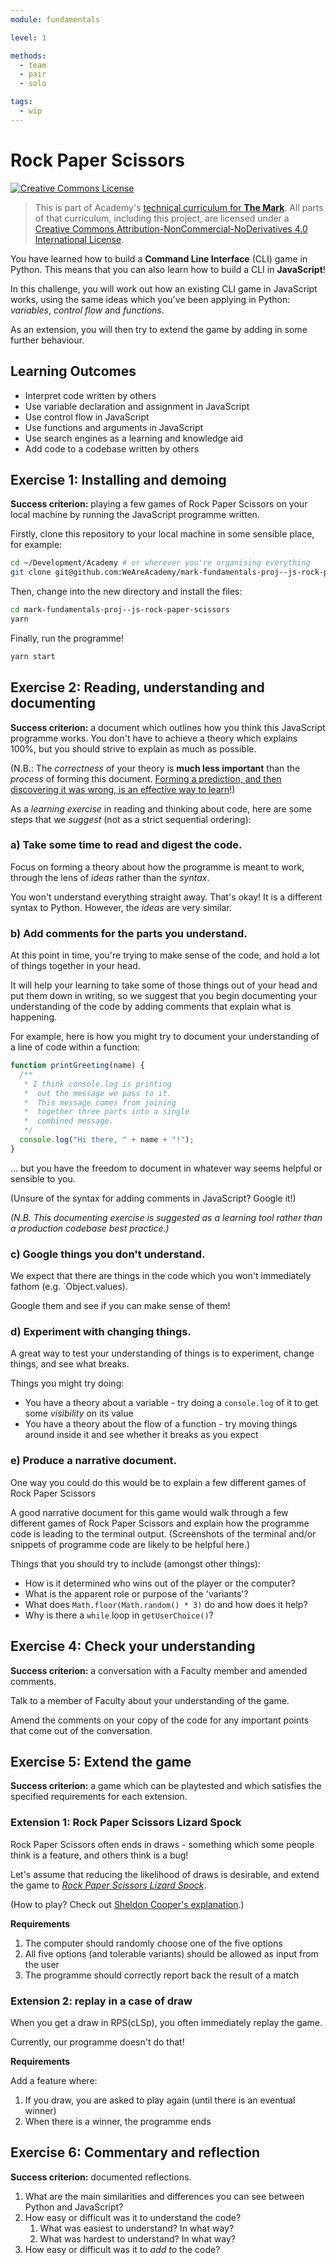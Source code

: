 ```yaml
---
module: fundamentals

level: 1

methods:
  - team
  - pair
  - solo

tags:
  - wip
---
```


# Rock Paper Scissors

<a rel="license" href="http://creativecommons.org/licenses/by-nc-nd/4.0/"><img alt="Creative Commons License" style="border-width:0" src="https://i.creativecommons.org/l/by-nc-nd/4.0/88x31.png" /></a>

> This is part of Academy's [technical curriculum for **The Mark**](https://github.com/WeAreAcademy/curriculum-mark). All parts of that curriculum, including this project, are licensed under a <a rel="license" href="http://creativecommons.org/licenses/by-nc-nd/4.0/">Creative Commons Attribution-NonCommercial-NoDerivatives 4.0 International License</a>.

You have learned how to build a **Command Line Interface** (CLI) game in Python. This means that you can also learn how to build a CLI in **JavaScript**!

In this challenge, you will work out how an existing CLI game in JavaScript works, using the same ideas which you've been applying in Python: _variables_, _control flow_ and _functions_.

As an extension, you will then try to extend the game by adding in some further behaviour.

## Learning Outcomes

- Interpret code written by others
- Use variable declaration and assignment in JavaScript
- Use control flow in JavaScript
- Use functions and arguments in JavaScript
- Use search engines as a learning and knowledge aid
- Add code to a codebase written by others

## Exercise 1: Installing and demoing

**Success criterion:** playing a few games of Rock Paper Scissors on your local machine by running the JavaScript programme written.

Firstly, clone this repository to your local machine in some sensible place, for example:

```bash
cd ~/Development/Academy # or wherever you're organising everything
git clone git@github.com:WeAreAcademy/mark-fundamentals-proj--js-rock-paper-scissors.git
```

Then, change into the new directory and install the files:

```bash
cd mark-fundamentals-proj--js-rock-paper-scissors
yarn
```

Finally, run the programme!

```bash
yarn start
```

## Exercise 2: Reading, understanding and documenting

**Success criterion:** a document which outlines how you think this JavaScript programme works. You don't have to achieve a theory which explains 100%, but you should strive to explain as much as possible.

(N.B.: The _correctness_ of your theory is **much less important** than the _process_ of forming this document. [Forming a prediction, and then discovering it was wrong, is an effective way to learn](https://www.sciencedirect.com/science/article/abs/pii/S0959475217303468)!)

As a _learning exercise_ in reading and thinking about code, here are some steps that we _suggest_ (not as a strict sequential ordering):

### a) Take some time to read and digest the code.

Focus on forming a theory about how the programme is meant to work, through the lens of _ideas_ rather than the _syntax_.

You won't understand everything straight away. That's okay! It is a different syntax to Python. However, the _ideas_ are very similar.

### b) Add comments for the parts you understand.

At this point in time, you're trying to make sense of the code, and hold a lot of things together in your head.

It will help your learning to take some of those things out of your head and put them down in writing, so we suggest that you begin documenting your understanding of the code by adding comments that explain what is happening.

For example, here is how you might try to document your understanding of a line of code within a function:

```js
function printGreeting(name) {
  /**
   * I think console.log is printing
   *  out the message we pass to it.
   *  This message comes from joining
   *  together three parts into a single
   *  combined message.
   */
  console.log("Hi there, " + name + "!");
}
```

... but you have the freedom to document in whatever way seems helpful or sensible to you.

(Unsure of the syntax for adding comments in JavaScript? Google it!)

_(N.B. This documenting exercise is suggested as a learning tool rather than a production codebase best practice.)_

### c) Google things you don't understand.

We expect that there are things in the code which you won't immediately fathom (e.g. `Object.values).

Google them and see if you can make sense of them!

### d) Experiment with changing things.

A great way to test your understanding of things is to experiment, change things, and see what breaks.

Things you might try doing:

- You have a theory about a variable - try doing a `console.log` of it to get some _visibility_ on its value
- You have a theory about the flow of a function - try moving things around inside it and see whether it breaks as you expect

### e) Produce a narrative document.

One way you could do this would be to explain a few different games of Rock Paper Scissors

A good narrative document for this game would walk through a few different games of Rock Paper Scissors and explain how the programme code is leading to the terminal output. (Screenshots of the terminal and/or snippets of programme code are likely to be helpful here.)

Things that you should try to include (amongst other things):

- How is it determined who wins out of the player or the computer?
- What is the apparent role or purpose of the 'variants'?
- What does `Math.floor(Math.random() * 3)` do and how does it help?
- Why is there a `while` loop in `getUserChoice()`?

## Exercise 4: Check your understanding

**Success criterion:** a conversation with a Faculty member and amended comments.

Talk to a member of Faculty about your understanding of the game.

Amend the comments on your copy of the code for any important points that come out of the conversation.

## Exercise 5: Extend the game

**Success criterion:** a game which can be playtested and which satisfies the specified requirements for each extension.

### Extension 1: Rock Paper Scissors Lizard Spock

Rock Paper Scissors often ends in draws - something which some people think is a feature, and others think is a bug!

Let's assume that reducing the likelihood of draws is desirable, and extend the game to [_Rock Paper Scissors Lizard Spock_](http://www.samkass.com/theories/RPSSL.html).

(How to play? Check out [Sheldon Cooper's explanation](https://www.youtube.com/watch?v=Kov2G0GouBw).)

**Requirements**

1. The computer should randomly choose one of the five options
2. All five options (and tolerable variants) should be allowed as input from the user
3. The programme should correctly report back the result of a match

### Extension 2: replay in a case of draw

When you get a draw in RPS(cLSp), you often immediately replay the game.

Currently, our programme doesn't do that!

**Requirements**

Add a feature where:

1. If you draw, you are asked to play again (until there is an eventual winner)
2. When there is a winner, the programme ends

## Exercise 6: Commentary and reflection

**Success criterion:** documented reflections.

1. What are the main similarities and differences you can see between Python and JavaScript?
2. How easy or difficult was it to understand the code?
   1. What was easiest to understand? In what way?
   2. What was hardest to understand? In what way?
3. How easy or difficult was it to _add to_ the code?
